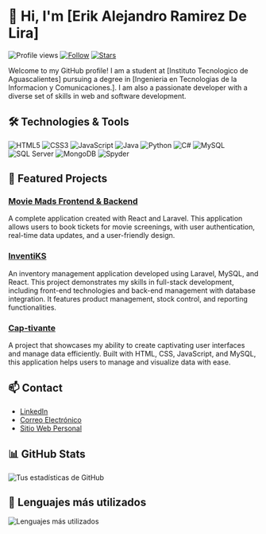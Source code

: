# 👋 Hi, I'm [Erik Alejandro Ramirez De Lira]

![Profile views](https://komarev.com/ghpvc/?username=tu_nombre_de_usuario&color=brightgreen) [![Follow](https://img.shields.io/github/followers/tu_nombre_de_usuario?label=Follow&style=social)](https://github.com/tu_nombre_de_usuario) [![Stars](https://img.shields.io/github/stars/tu_nombre_de_usuario?style=social)](https://github.com/tu_nombre_de_usuario)

Welcome to my GitHub profile! I am a student at [Instituto Tecnologico de Aguascalientes] pursuing a degree in [Ingenieria en Tecnologias de la Informacion y Comunicaciones.]. I am also a passionate developer with a diverse set of skills in web and software development.

## 🛠️ Technologies & Tools

<p>
  <img src="https://img.shields.io/badge/HTML5-E34F26?style=for-the-badge&logo=html5&logoColor=white" alt="HTML5" />
  <img src="https://img.shields.io/badge/CSS3-1572B6?style=for-the-badge&logo=css3&logoColor=white" alt="CSS3" />
  <img src="https://img.shields.io/badge/JavaScript-F7DF1E?style=for-the-badge&logo=javascript&logoColor=black" alt="JavaScript" />
  <img src="https://img.shields.io/badge/Java-007396?style=for-the-badge&logo=java&logoColor=white" alt="Java" />
  <img src="https://img.shields.io/badge/Python-3776AB?style=for-the-badge&logo=python&logoColor=white" alt="Python" />
  <img src="https://img.shields.io/badge/C%23-239120?style=for-the-badge&logo=c-sharp&logoColor=white" alt="C#" />
  <img src="https://img.shields.io/badge/MySQL-4479A1?style=for-the-badge&logo=mysql&logoColor=white" alt="MySQL" />
  <img src="https://img.shields.io/badge/SQL%20Server-CC2927?style=for-the-badge&logo=microsoft-sql-server&logoColor=white" alt="SQL Server" />
  <img src="https://img.shields.io/badge/MongoDB-47A248?style=for-the-badge&logo=mongodb&logoColor=white" alt="MongoDB" />
  <img src="https://img.shields.io/badge/Spyder-FF0000?style=for-the-badge&logo=spyder-ide&logoColor=white" alt="Spyder" />
</p>

## 🌟 Featured Projects

### [Movie Mads Frontend & Backend](https://github.com/tu_nombre_de_usuario/movie-mads)
A complete application created with React and Laravel. This application allows users to book tickets for movie screenings, with user authentication, real-time data updates, and a user-friendly design.

### [InventiKS](https://github.com/tu_nombre_de_usuario/inventiks)
An inventory management application developed using Laravel, MySQL, and React. This project demonstrates my skills in full-stack development, including front-end technologies and back-end management with database integration. It features product management, stock control, and reporting functionalities.

### [Cap-tivante](https://github.com/tu_nombre_de_usuario/cap-tivante)
A project that showcases my ability to create captivating user interfaces and manage data efficiently. Built with HTML, CSS, JavaScript, and MySQL, this application helps users to manage and visualize data with ease.

## 📫 Contact

- [LinkedIn](enlace_a_tu_linkedin)
- [Correo Electrónico](mailto:tu_email@example.com)
- [Sitio Web Personal](enlace_a_tu_sitio_web)

## 📊 GitHub Stats

![Tus estadísticas de GitHub](https://github-readme-stats.vercel.app/api?username=tu_nombre_de_usuario&show_icons=true&theme=radical)

## 🚀 Lenguajes más utilizados

![Lenguajes más utilizados](https://github-readme-stats.vercel.app/api/top-langs/?username=tu_nombre_de_usuario&layout=compact&theme=radical)
